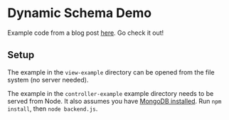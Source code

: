 # Dynamic Schema Demo

Example code from a blog post [here](http://hudsonburgess.com/2017-05-18-mean-dynamic-schemas.html). Go check it out!

## Setup

The example in the ```view-example``` directory can be opened from the file system (no server needed).

The example in the ```controller-example``` example directory needs to be served from Node. It also assumes you have [MongoDB installed](https://docs.mongodb.com/manual/installation/). Run ```npm install```, then ```node backend.js```.
